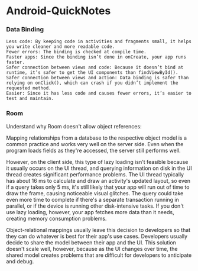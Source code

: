# Android-QuickNotes

### Data Binding

    Less code: By keeping code in activities and fragments small, it helps you write cleaner and more readable code.
    Fewer errors: The binding is checked at compile time.
    Faster apps: Since the binding isn’t done in onCreate, your app runs faster.
    Safer connection between views and code: Because it doesn’t bind at runtime, it’s safer to get the UI components than findViewById().
    Safer connection between views and action: Data binding is safer than relying on onClick(), which can crash if you didn’t implement the requested method.
    Easier: Since it has less code and causes fewer errors, it’s easier to test and maintain.

### Room

Understand why Room doesn't allow object references:

Mapping relationships from a database to the respective object model is a common practice and works very well on the server side. Even when the program loads fields as they're accessed, the server still performs well.

However, on the client side, this type of lazy loading isn't feasible because it usually occurs on the UI thread, and querying information on disk in the UI thread creates significant performance problems. The UI thread typically has about 16 ms to calculate and draw an activity's updated layout, so even if a query takes only 5 ms, it's still likely that your app will run out of time to draw the frame, causing noticeable visual glitches. The query could take even more time to complete if there's a separate transaction running in parallel, or if the device is running other disk-intensive tasks. If you don't use lazy loading, however, your app fetches more data than it needs, creating memory consumption problems.

Object-relational mappings usually leave this decision to developers so that they can do whatever is best for their app's use cases. Developers usually decide to share the model between their app and the UI. This solution doesn't scale well, however, because as the UI changes over time, the shared model creates problems that are difficult for developers to anticipate and debug.
